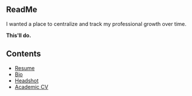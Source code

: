 ## ReadMe
I wanted a place to centralize and track my professional growth over time.
  
  **This'll do.**
  
## Contents
* [Resume](https://github.com/micahvandegrift/micahvandegrift.github.io/blob/master/Leadership_Resume_MVandegrift%20(1).pdf)
* [Bio](https://github.com/micahvandegrift/micahvandegrift.github.io/blob/master/bio.md)
* [Headshot](https://github.com/micahvandegrift/micahvandegrift.github.io/blob/master/Headshot.jpg)
* [Academic CV](https://github.com/micahvandegrift/micahvandegrift.github.io/blob/master/CV.md)
